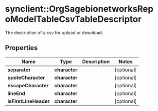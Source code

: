 # synclient::OrgSagebionetworksRepoModelTableCsvTableDescriptor

The description of a csv for upload or download.

## Properties
Name | Type | Description | Notes
------------ | ------------- | ------------- | -------------
**separator** | **character** |  | [optional] 
**quoteCharacter** | **character** |  | [optional] 
**escapeCharacter** | **character** |  | [optional] 
**lineEnd** | **character** |  | [optional] 
**isFirstLineHeader** | **character** |  | [optional] 


